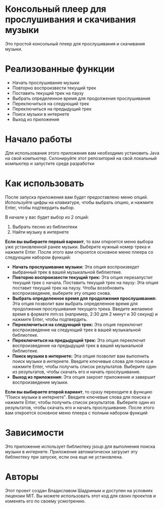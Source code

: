 # Консольный плеер для прослушивания и скачивания музыки
Это простой консольный плеер для прослушивания и скачивания музыки.

# Реализованные функции
 - Начать прослушивание музыки
 - Повторно воспроизвести текущий трек
 - Поставить текущий трек на паузу
 - Выбрать определенное время для продолжения прослушивания
 - Переключиться на следующий трек
 - Переключиться на предыдущий трек
 - Поиск музыки в интернете
 - Выход из приложения

# Начало работы
Для использования этого приложения вам необходимо установить Java на свой компьютер. Склонируйте этот репозиторий на свой локальный компьютер и запустите среде разработки

# Как использовать
После запуска приложения вам будет предоставлено меню опций. Используйте цифры на клавиатуре, чтобы выбрать опцию, и нажмите Enter, чтобы подтвердить выбор.

В начале у вас будет выбор из 2 опций:
1) Выбрать песню из библиотеки
2) Найти музыку в интернете

**Если вы выбираете первый вариант**, то вам откроется меню выбора уже установленной ранее музыки. Выберите нужный номер трека и нажмите Enter. После этого вам откроется основное меню плеера со следующим набором функций:

- **Начать прослушивание музыки:** Эта опция воспроизведет выбранный трек в вашей музыкальной библиотеке.
- **Повторно воспроизвести текущий трек:** Эта опция перезапустит текущий трек с начала.
Поставить текущий трек на паузу: Эта опция поставит текущий трек на паузу. Чтобы возобновить воспроизведение, выберите эту опцию снова.
- **Выбрать определенное время для продолжения прослушивания:** Эта опция позволит вам выбрать определенное время для продолжения прослушивания текущего трека. Введите желаемое время в формате mm:ss (например, 2:30 для 2 минут и 30 секунд) и нажмите Enter, чтобы подтвердить.
- **Переключиться на следующий трек:** Эта опция переключит воспроизведение на следующий трек в вашей музыкальной библиотеке.
- **Переключиться на предыдущий трек:** Эта опция переключит воспроизведение на предыдущий трек в вашей музыкальной библиотеке.
- **Поиск музыки в интернете:** Эта опция позволит вам выполнить поиск музыки в интернете. Введите ключевые слова для поиска и нажмите Enter, чтобы получить список результатов. Выберите один из результатов, чтобы скачать его и начать прослушивание.
- **Выход из приложения:** Эта опция закроет приложение и завершит воспроизведение музыки.

**Если вы выбираете второй вариант**, то сразу переходите в функцию "Поиск музыки в интернете". Введите ключевые слова для поиска и нажмите Enter, чтобы получить список результатов. Выберите один из результатов, чтобы скачать его и начать прослушивание. После этого вам откроется основное меню плеера с полным набором функций

# Зависимости
Это приложение использует библиотеку jsoup для выполнения поиска музыки в интернете. Приложение автоматически загрузит эту библиотеку при запуске, если она еще не установлена.

# Авторы
Этот проект создан Владиславом Шадриным и доступен на условиях лицензии MIT. Вы можете использовать этот код для своих проектов и изменять его по своему усмотрению.
